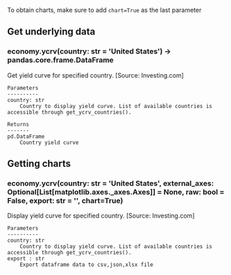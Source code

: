 To obtain charts, make sure to add `chart=True` as the last parameter

## Get underlying data 
### economy.ycrv(country: str = 'United States') -> pandas.core.frame.DataFrame

Get yield curve for specified country. [Source: Investing.com]

    Parameters
    ----------
    country: str
        Country to display yield curve. List of available countries is accessible through get_ycrv_countries().

    Returns
    -------
    pd.DataFrame
        Country yield curve

## Getting charts 
### economy.ycrv(country: str = 'United States', external_axes: Optional[List[matplotlib.axes._axes.Axes]] = None, raw: bool = False, export: str = '', chart=True)

Display yield curve for specified country. [Source: Investing.com]

    Parameters
    ----------
    country: str
        Country to display yield curve. List of available countries is accessible through get_ycrv_countries().
    export : str
        Export dataframe data to csv,json,xlsx file

